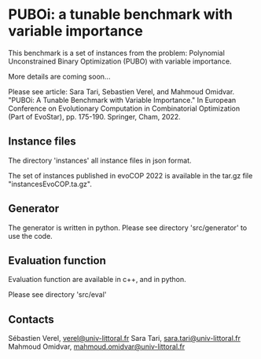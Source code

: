 # PUBOi: a tunable benchmark with variable importance

This benchmark is a set of instances from the problem: Polynomial Unconstrained Binary Optimization (PUBO) with variable importance.

More details are coming soon...

Please see article:
  Sara Tari, Sebastien Verel, and Mahmoud Omidvar. 
  "PUBOi: A Tunable Benchmark with Variable Importance." 
  In European Conference on Evolutionary Computation in Combinatorial Optimization (Part of EvoStar), pp. 175-190. Springer, Cham, 2022.


## Instance files

The directory 'instances' all instance files in json format.

The set of instances published in evoCOP 2022 is available in the tar.gz file "instancesEvoCOP.ta.gz".

## Generator

The generator is written in python.
Please see directory 'src/generator' to use the code.

## Evaluation function

Evaluation function are available in c++, and in python.

Please see directory 'src/eval'

## Contacts

Sébastien Verel, verel@univ-littoral.fr
Sara Tari, sara.tari@univ-littoral.fr
Mahmoud Omidvar, mahmoud.omidvar@univ-littoral.fr

